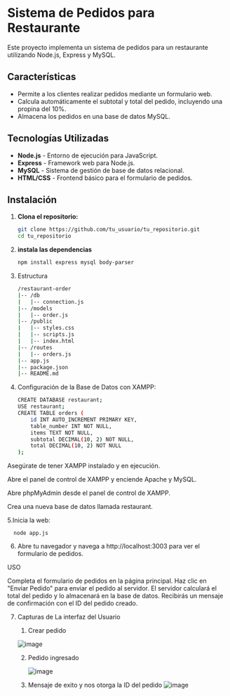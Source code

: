 # Sistema de Pedidos para Restaurante

Este proyecto implementa un sistema de pedidos para un restaurante utilizando Node.js, Express y MySQL.

## Características

- Permite a los clientes realizar pedidos mediante un formulario web.
- Calcula automáticamente el subtotal y total del pedido, incluyendo una propina del 10%.
- Almacena los pedidos en una base de datos MySQL.

## Tecnologías Utilizadas

- **Node.js** - Entorno de ejecución para JavaScript.
- **Express** - Framework web para Node.js.
- **MySQL** - Sistema de gestión de base de datos relacional.
- **HTML/CSS** - Frontend básico para el formulario de pedidos.

## Instalación

1. **Clona el repositorio:**

   ```bash
   git clone https://github.com/tu_usuario/tu_repositorio.git
   cd tu_repositorio

2. **instala las dependencias**
   ```bash
   npm install express mysql body-parser

3. Estructura
   ```bash
   /restaurant-order
   |-- /db
   |   |-- connection.js
   |-- /models
   |   |-- order.js
   |-- /public
   |   |-- styles.css
   |   |-- scripts.js
   |   |-- index.html
   |-- /routes
   |   |-- orders.js
   |-- app.js
   |-- package.json
   |-- README.md

4. Configuración de la Base de Datos con XAMPP:

   ```bash
   CREATE DATABASE restaurant;
   USE restaurant;
   CREATE TABLE orders (
       id INT AUTO_INCREMENT PRIMARY KEY,
       table_number INT NOT NULL,
       items TEXT NOT NULL,
       subtotal DECIMAL(10, 2) NOT NULL,
       total DECIMAL(10, 2) NOT NULL
   ); 

Asegúrate de tener XAMPP instalado y en ejecución.

Abre el panel de control de XAMPP y enciende Apache y MySQL.

Abre phpMyAdmin desde el panel de control de XAMPP.

Crea una nueva base de datos llamada restaurant.

5.Inicia la web:

      node app.js


6. Abre tu navegador y navega a http://localhost:3003 para ver el formulario de pedidos.

USO

Completa el formulario de pedidos en la página principal.
Haz clic en "Enviar Pedido" para enviar el pedido al servidor.
El servidor calculará el total del pedido y lo almacenará en la base de datos.
Recibirás un mensaje de confirmación con el ID del pedido creado.

7. Capturas de La interfaz del Usuario

   1. Crear pedido

     ![image](https://github.com/nicolasponce1/TareaEvaluada/assets/171303513/7621ea13-1c03-4db0-a98e-4ee6e71007e9)

   2. Pedido ingresado

      ![image](https://github.com/nicolasponce1/TareaEvaluada/assets/171303513/cd9bb03b-8d71-46f2-8e6e-8e13211c1cc9)

   3. Mensaje de exito y nos otorga la ID del pedido
      ![image](https://github.com/nicolasponce1/TareaEvaluada/assets/171303513/53f1fc5b-cbd4-4b21-a187-9511a280aa65)

















